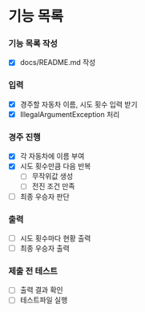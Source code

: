# 기능 목록

### 기능 목록 작성
- [x] docs/README.md 작성

### 입력
- [x] 경주할 자동차 이름, 시도 횟수 입력 받기
- [x] IllegalArgumentException 처리

### 경주 진행
- [x] 각 자동차에 이름 부여
- [x] 시도 횟수만큼 다음 반복
  - [ ] 무작위값 생성
  - [ ] 전진 조건 만족
- [ ] 최종 우승자 판단

### 출력
- [ ] 시도 횟수마다 현황 출력
- [ ] 최종 우승자 출력

### 제출 전 테스트
- [ ] 출력 결과 확인
- [ ] 테스트파일 실행
